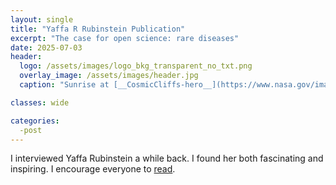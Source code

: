 ```yaml
---
layout: single
title: "Yaffa R Rubinstein Publication"
excerpt: "The case for open science: rare diseases"
date: 2025-07-03
header:
  logo: /assets/images/logo_bkg_transparent_no_txt.png
  overlay_image: /assets/images/header.jpg
  caption: "Sunrise at [__CosmicCliffs-hero__](https://www.nasa.gov/image-article/nasas-webb-reveals-cosmic-cliffs-glittering-landscape-of-star-birth/)"

classes: wide

categories:
  -post
---
```

I interviewed Yaffa Rubinstein a while back. I found her both fascinating and inspiring. I encourage everyone to [read](https://academic.oup.com/jamiaopen/article/3/3/472/5904414).
